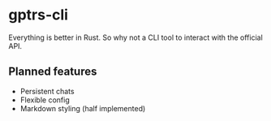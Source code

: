 # gptrs-cli

Everything is better in Rust. 
So why not a CLI tool to interact with the official API.

## Planned features
- Persistent chats
- Flexible config
- Markdown styling (half implemented)